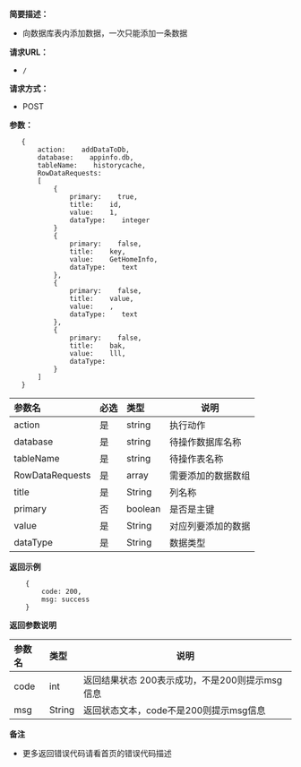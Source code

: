 **简要描述：**

- 向数据库表内添加数据，一次只能添加一条数据

**请求URL：**
- ` / `

**请求方式：**
- POST

**参数：**

 ```
	{
		action:    addDataToDb,
		database:    appinfo.db,
		tableName:    historycache,
		RowDataRequests:
		[
			{
				primary:    true,
				title:    id,
				value:    1,
				dataType:    integer
			}
			{
				primary:    false,
				title:    key,
				value:    GetHomeInfo,
				dataType:    text
			},
			{
				primary:    false,
				title:    value,
				value:    ,
				dataType:    text
			},
			{
				primary:    false,
				title:    bak,
				value:    lll,
				dataType:    
			}
		]
	}

 ```


|参数名|必选|类型|说明|
|:----    |:---|:----- |-----   |
|action |是  |string |执行动作   |
|database |是  |string | 待操作数据库名称    |
|tableName     |是  |string | 待操作表名称    |
|RowDataRequests     |是  |array |需要添加的数据数组 |
|title     |是  |String | 列名称    |
|primary     |否  |boolean | 是否是主键    |
|value     |是  |String | 对应列要添加的数据    |
|dataType     |是  |String | 数据类型    |

 **返回示例**

```
	{
		code: 200,
		msg: success
	}
```

 **返回参数说明**

|参数名|类型|说明|
|:-----  |:-----|-----                           |
|code |int   |返回结果状态 200表示成功，不是200则提示msg信息  |
|msg |String   |返回状态文本，code不是200则提示msg信息  |


 **备注**

- 更多返回错误代码请看首页的错误代码描述


